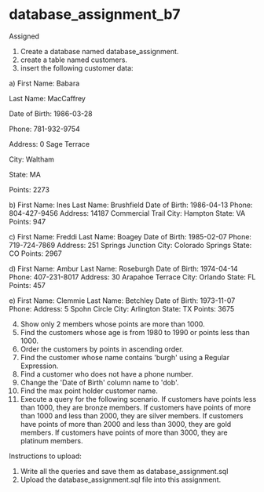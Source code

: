 # database_assignment_b7


Assigned
1. Create a database named database_assignment.
2. create a table named customers.
3. insert the following customer data:

a)
First Name: Babara

Last Name: MacCaffrey

Date of Birth: 1986-03-28

Phone: 781-932-9754

Address: 0 Sage Terrace

City: Waltham

State: MA

Points: 2273

b)
First Name: Ines
Last Name: Brushfield
Date of Birth: 1986-04-13
Phone: 804-427-9456
Address: 14187 Commercial Trail
City: Hampton
State: VA
Points: 947

c)
First Name: Freddi
Last Name: Boagey
Date of Birth: 1985-02-07
Phone: 719-724-7869
Address: 251 Springs Junction
City: Colorado Springs
State: CO
Points: 2967

d)
First Name: Ambur
Last Name: Roseburgh
Date of Birth: 1974-04-14
Phone: 407-231-8017
Address: 30 Arapahoe Terrace
City: Orlando
State: FL
Points: 457

e)
First Name: Clemmie
Last Name: Betchley
Date of Birth: 1973-11-07
Phone:
Address: 5 Spohn Circle
City: Arlington
State: TX
Points: 3675

4. Show only 2 members whose points are more than 1000.
5. Find the customers whose age is from 1980 to 1990 or points less than 1000.
6. Order the customers by points in ascending order.
7. Find the customer whose name contains 'burgh' using a Regular Expression.
8. Find a customer who does not have a phone number.
9. Change the 'Date of Birth' column name to 'dob'.
10. Find the max point holder customer name.
11. Execute a query for the following scenario.
If customers have points less than 1000, they are bronze members.
If customers have points of more than 1000 and less than 2000, they are silver members.
If customers have points of more than 2000 and less than 3000, they are gold members.
If customers have points of more than 3000, they are platinum members.

Instructions to upload:
1. Write all the queries and save them as database_assignment.sql
2. Upload the database_assignment.sql file into this assignment.
